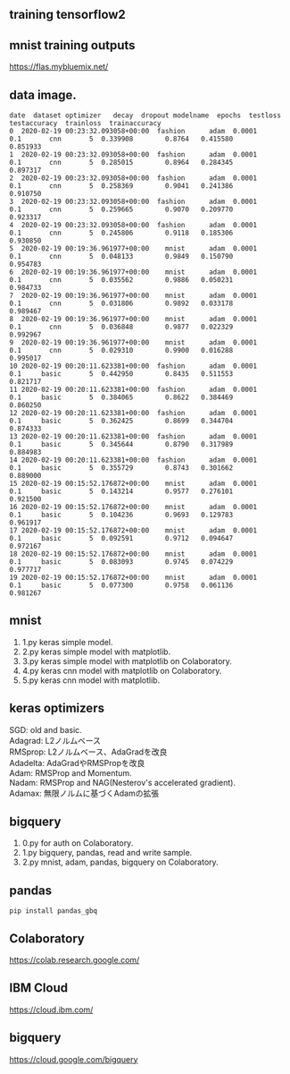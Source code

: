 ## training tensorflow2

## mnist training outputs
https://flas.mybluemix.net/

## data image.
```
date  dataset optimizer   decay  dropout modelname  epochs  testloss  testaccuracy  trainloss  trainaccuracy
0  2020-02-19 00:23:32.093058+00:00  fashion      adam  0.0001      0.1       cnn       5  0.339908        0.8764   0.415580       0.851933
1  2020-02-19 00:23:32.093058+00:00  fashion      adam  0.0001      0.1       cnn       5  0.285015        0.8964   0.284345       0.897317
2  2020-02-19 00:23:32.093058+00:00  fashion      adam  0.0001      0.1       cnn       5  0.258369        0.9041   0.241386       0.910750
3  2020-02-19 00:23:32.093058+00:00  fashion      adam  0.0001      0.1       cnn       5  0.259665        0.9070   0.209770       0.923317
4  2020-02-19 00:23:32.093058+00:00  fashion      adam  0.0001      0.1       cnn       5  0.245806        0.9118   0.185306       0.930850
5  2020-02-19 00:19:36.961977+00:00    mnist      adam  0.0001      0.1       cnn       5  0.048133        0.9849   0.150790       0.954783
6  2020-02-19 00:19:36.961977+00:00    mnist      adam  0.0001      0.1       cnn       5  0.035562        0.9886   0.050231       0.984733
7  2020-02-19 00:19:36.961977+00:00    mnist      adam  0.0001      0.1       cnn       5  0.031806        0.9892   0.033178       0.989467
8  2020-02-19 00:19:36.961977+00:00    mnist      adam  0.0001      0.1       cnn       5  0.036848        0.9877   0.022329       0.992967
9  2020-02-19 00:19:36.961977+00:00    mnist      adam  0.0001      0.1       cnn       5  0.029310        0.9900   0.016288       0.995017
10 2020-02-19 00:20:11.623381+00:00  fashion      adam  0.0001      0.1     basic       5  0.442950        0.8435   0.511553       0.821717
11 2020-02-19 00:20:11.623381+00:00  fashion      adam  0.0001      0.1     basic       5  0.384065        0.8622   0.384469       0.860250
12 2020-02-19 00:20:11.623381+00:00  fashion      adam  0.0001      0.1     basic       5  0.362425        0.8699   0.344704       0.874333
13 2020-02-19 00:20:11.623381+00:00  fashion      adam  0.0001      0.1     basic       5  0.345644        0.8790   0.317989       0.884983
14 2020-02-19 00:20:11.623381+00:00  fashion      adam  0.0001      0.1     basic       5  0.355729        0.8743   0.301662       0.889000
15 2020-02-19 00:15:52.176872+00:00    mnist      adam  0.0001      0.1     basic       5  0.143214        0.9577   0.276101       0.921500
16 2020-02-19 00:15:52.176872+00:00    mnist      adam  0.0001      0.1     basic       5  0.104236        0.9693   0.129783       0.961917
17 2020-02-19 00:15:52.176872+00:00    mnist      adam  0.0001      0.1     basic       5  0.092591        0.9712   0.094647       0.972167
18 2020-02-19 00:15:52.176872+00:00    mnist      adam  0.0001      0.1     basic       5  0.083093        0.9745   0.074229       0.977717
19 2020-02-19 00:15:52.176872+00:00    mnist      adam  0.0001      0.1     basic       5  0.077300        0.9758   0.061136       0.981267
```

## mnist
1. 1.py keras simple model.  
1. 2.py keras simple model with matplotlib.  
1. 3.py keras simple model with matplotlib on Colaboratory.  
1. 4.py keras cnn model with matplotlib on Colaboratory.  
1. 5.py keras cnn model with matplotlib.  

## keras optimizers
SGD: old and basic.  
Adagrad: L2ノルムベース  
RMSprop: L2ノルムベース、AdaGradを改良  
Adadelta: AdaGradやRMSPropを改良  
Adam: RMSProp and Momentum.  
Nadam: RMSProp and NAG(Nesterov's accelerated gradient).  
Adamax: 無限ノルムに基づくAdamの拡張  

## bigquery
1. 0.py for auth on Colaboratory.  
1. 1.py bigquery, pandas, read and write sample.  
1. 2.py mnist, adam, pandas, bigquery on Colaboratory.  

## pandas
```
pip install pandas_gbq
```

## Colaboratory
https://colab.research.google.com/

## IBM Cloud
https://cloud.ibm.com/

## bigquery
https://cloud.google.com/bigquery
